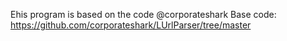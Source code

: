Еhis program is based on the code @corporateshark
Base code: https://github.com/corporateshark/LUrlParser/tree/master
